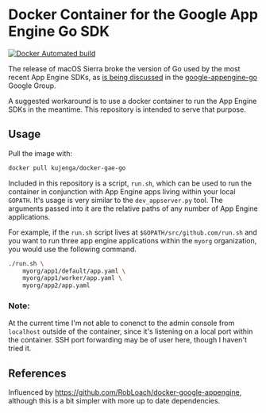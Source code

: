 # Docker Container for the Google App Engine Go SDK

[![Docker Automated build](https://img.shields.io/docker/automated/kujenga/docker-gae-go.svg?maxAge=2592000)](https://hub.docker.com/r/kujenga/docker-gae-go/)

The release of macOS Sierra broke the version of Go used by the most recent App Engine SDKs, as [is being discussed](https://groups.google.com/forum/#!topic/google-appengine-go/4AKjwr5d5a8) in the [google-appengine-go](https://groups.google.com/forum/#!forum/google-appengine-go) Google Group.

A suggested workaround is to use a docker container to run the App Engine SDKs in the meantime. This repository is intended to serve that purpose.

## Usage

Pull the image with:

```bash
docker pull kujenga/docker-gae-go
```

Included in this repository is a script, `run.sh`, which can be used to run the container in conjunction with App Engine apps living within your local `GOPATH`. It's usage is very similar to the `dev_appserver.py` tool. The arguments passed into it are the relative paths of any number of App Engine applications.

For example, if the `run.sh` script lives at `$GOPATH/src/github.com/run.sh` and you want to run three app engine applications within the `myorg` organization, you would use the following command.

```bash
./run.sh \
    myorg/app1/default/app.yaml \
    myorg/app1/worker/app.yaml \
    myorg/app2/app.yaml
```

### Note:
At the current time I'm not able to conenct to the admin console from `localhost` outside of the container, since it's listening on a local port within the container. SSH port forwarding may be of user here, though I haven't tried it.

## References

Influenced by https://github.com/RobLoach/docker-google-appengine, although this is a bit simpler with more up to date dependencies.
